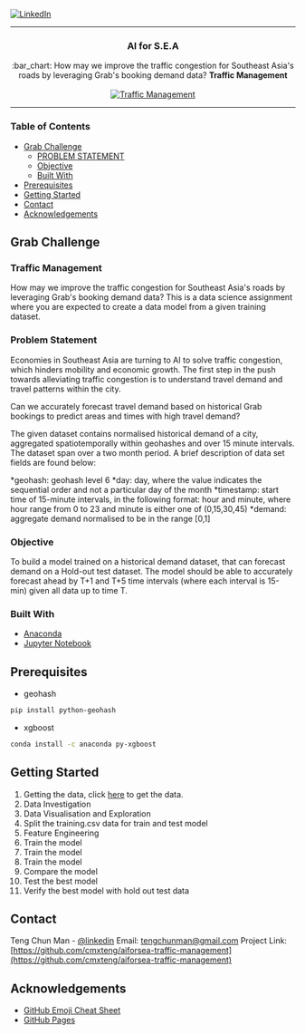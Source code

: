<!-- PROJECT SHIELDS -->
[![LinkedIn][linkedin-shield]][linkedin-url]
___

<h3 align="center">AI for S.E.A</h3>
<p align="center">
  :bar_chart: How may we improve the traffic congestion for Southeast Asia's roads by leveraging Grab's booking demand data? <strong>Traffic Management</strong>
  <br><br>
  <a href="https://www.aiforsea.com/">
    <img alt="Traffic Management" src="https://static.wixstatic.com/media/397bed_5d7ca71009b54dcf895b447920495d40~mv2.png/v1/fill/w_305,h_305,al_c,q_80,usm_0.66_1.00_0.01/Grab%20EDM_Safety.webp">
  </a>
</p>

___

<!-- TABLE OF CONTENTS -->
### Table of Contents

* [Grab Challenge](#Grab-Challenge)
  * [PROBLEM STATEMENT](#Problem-Statement)
  * [Objective](#Objective)
  * [Built With](#built-with)
* [Prerequisites](#prerequisites)
* [Getting Started](#getting-started)
* [Contact](#contact)
* [Acknowledgements](#acknowledgements)

<!-- ABOUT THE PROJECT -->
## Grab Challenge
### Traffic Management
How may we improve the traffic congestion for Southeast Asia's roads by leveraging Grab's booking demand data? This is a data science assignment where you are expected to create a data model from a given training dataset.

### Problem Statement
Economies in Southeast Asia are turning to AI to solve traffic congestion, which hinders mobility and economic growth. The first step in the push towards alleviating traffic congestion is to understand travel demand and travel patterns within the city.

Can we accurately forecast travel demand based on historical Grab bookings to predict areas and times with high travel demand?

The given dataset contains normalised historical demand of a city, aggregated spatiotemporally within geohashes and over 15 minute intervals. The dataset span over a two month period. A brief description of data set fields are found below:

*geohash: geohash level 6
*day: day, where the value indicates the sequential order and not a particular day of the month
*timestamp: start time of 15-minute intervals, in the following format: hour and minute, where hour range from 0 to 23 and minute is either one of (0,15,30,45)
*demand: aggregate demand normalised to be in the range [0,1]

### Objective
To build a model trained on a historical demand dataset, that can forecast demand on a Hold-out test dataset. The model should be able to accurately forecast ahead by T+1 and T+5 time intervals (where each interval is 15-min) given all data up to time T.

### Built With
* [Anaconda](https://www.anaconda.com/)
* [Jupyter Notebook](https://jupyter.org/)

<!-- Prerequisites -->
## Prerequisites
* geohash
```sh
pip install python-geohash
```
* xgboost
```sh
conda install -c anaconda py-xgboost
```

<!-- GETTING STARTED -->
## Getting Started
1. Getting the data, click [here](https://s3-ap-southeast-1.amazonaws.com/grab-aiforsea-dataset/traffic-management.zip) to get the data.
2. Data Investigation
3. Data Visualisation and Exploration
4. Split the training.csv data for train and test model
5. Feature Engineering
6. Train the model
7. Train the model
8. Train the model
9. Compare the model
10. Test the best model
11. Verify the best model with hold out test data

<!-- CONTACT -->
## Contact

Teng Chun Man - [@linkedin](https://www.linkedin.com/in/tengchunman/)
Email: tengchunman@gmail.com
Project Link: [https://github.com/cmxteng/aiforsea-traffic-management](https://github.com/cmxteng/aiforsea-traffic-management)

<!-- ACKNOWLEDGEMENTS -->
## Acknowledgements
* [GitHub Emoji Cheat Sheet](https://www.webpagefx.com/tools/emoji-cheat-sheet)
* [GitHub Pages](https://pages.github.com)


<!-- MARKDOWN LINKS & IMAGES -->
[linkedin-shield]: https://img.shields.io/badge/-LinkedIn-black.svg?style=flat-square&logo=linkedin&colorB=555
[linkedin-url]: https://www.linkedin.com/in/tengchunman/
[product-screenshot]: https://raw.githubusercontent.com/othneildrew/Best-README-Template/master/screenshot.png
